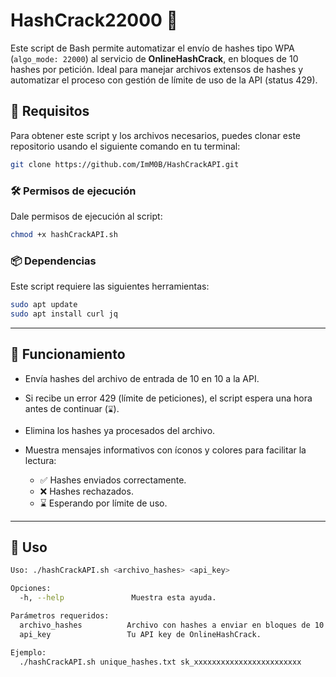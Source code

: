 # HashCrack22000 🔑

Este script de Bash permite automatizar el envío de hashes tipo WPA (`algo_mode: 22000`) al servicio de **OnlineHashCrack**, en bloques de 10 hashes por petición. Ideal para manejar archivos extensos de hashes y automatizar el proceso con gestión de límite de uso de la API (status 429).

## 🚀 Requisitos

Para obtener este script y los archivos necesarios, puedes clonar este repositorio usando el siguiente comando en tu terminal:

```bash
git clone https://github.com/ImM0B/HashCrackAPI.git
```

### 🛠 Permisos de ejecución

Dale permisos de ejecución al script:

```bash
chmod +x hashCrackAPI.sh
```

### 📦 Dependencias

Este script requiere las siguientes herramientas:

```bash
sudo apt update
sudo apt install curl jq
```

---

## 🧠 Funcionamiento

* Envía hashes del archivo de entrada de 10 en 10 a la API.
* Si recibe un error 429 (límite de peticiones), el script espera una hora antes de continuar (`⌛`).
* Elimina los hashes ya procesados del archivo.
* Muestra mensajes informativos con íconos y colores para facilitar la lectura:

  * ✅ Hashes enviados correctamente.
  * ❌ Hashes rechazados.
  * ⌛ Esperando por límite de uso.

---

## 📌 Uso

```bash
Uso: ./hashCrackAPI.sh <archivo_hashes> <api_key>

Opciones:
  -h, --help               Muestra esta ayuda.

Parámetros requeridos:
  archivo_hashes          Archivo con hashes a enviar en bloques de 10.        Ej: unique_hashes.txt
  api_key                 Tu API key de OnlineHashCrack.                      Ej: sk_xxxxxxxxxxxxxxxxxxxxxxxx

Ejemplo:
  ./hashCrackAPI.sh unique_hashes.txt sk_xxxxxxxxxxxxxxxxxxxxxxxx
```
